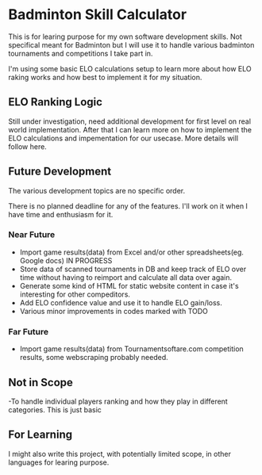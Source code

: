 # Badminton Skill Calculator

This is for learing purpose for my own software development skills.
Not specifical meant for Badminton but I will use it to handle various badminton tournaments and competitions I take part in.

I'm using some basic ELO calculations setup to learn more about how ELO raking works and how best to implement it for my situation.

## ELO Ranking Logic

Still under investigation, need additional development for first level on real world implementation. After that I can learn more on how to implement the ELO calculations and impementation for our usecase. More details will follow here.

## Future Development

The various development topics are no specific order. 

There is no planned deadline for any of the features. I'll work on it when I have time and enthusiasm for it.

### Near Future

- Import game results(data) from Excel and/or other spreadsheets(eg. Google docs) IN PROGRESS
- Store data of scanned tournaments in DB and keep track of ELO over time without having to reimport and calculate all data over again.
- Generate some kind of HTML for static website content in case it's interesting for other compeditors.
- Add ELO confidence value and use it to handle ELO gain/loss.
- Various minor improvements in codes marked with TODO

### Far Future

- Import game results(data) from Tournamentsoftare.com competition results, some webscraping probably needed.

## Not in Scope

-To handle individual players ranking and how they play in different categories. This is just basic 

## For Learning

I might also write this project, with potentially limited scope, in other languages for learing purpose.